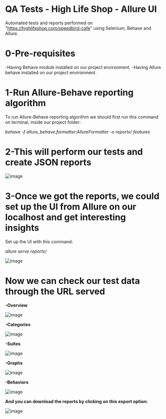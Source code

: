 # QA Tests - High Life Shop - Allure UI
Automated tests and reports performed on "https://highlifeshop.com/speedbird-cafe" using Selenium, Behave and Allure.

# 0-Pre-requisites

  -Having Behave module installed on our project environment.
  -Having Allure behave installed on our project environment.

# 1-Run Allure-Behave reporting algorithm

To run Allure-Behave reporting algorithm we should first run this command on terminal, inside our project folder:

   <i>behave -f allure_behave.formatter:AllureFormatter -o reports/ features </i>
   
# 2-This will perform our tests and create JSON reports

![image](https://github.com/RomeroRodriguezD/QATests-HighLife/assets/105886661/e50a33d2-fccd-4afc-acf9-beebcbfd65c6)

# 3-Once we got the reports, we could set up the UI from Allure on our localhost and get interesting insights

Set up the UI with this command:

<i> allure serve reports/ </i>

![image](https://github.com/RomeroRodriguezD/QATests-HighLife/assets/105886661/a7bc627f-596e-4349-a675-88f6f706084e)

# Now we can check our test data through the URL served

<b>-Overview</b>

![image](https://github.com/RomeroRodriguezD/QATests-HighLife/assets/105886661/8f4cf171-9f88-4371-9715-de4738744ee2)

<b>-Categories</b>

![image](https://github.com/RomeroRodriguezD/QATests-HighLife/assets/105886661/22c067e1-5e24-4f6e-af46-788357347a77)

<b>-Suites</b>

![image](https://github.com/RomeroRodriguezD/QATests-HighLife/assets/105886661/7b3d22a9-ad10-40d3-96fb-7db37ce91fc1)

<b>-Graphs</b>

![image](https://github.com/RomeroRodriguezD/QATests-HighLife/assets/105886661/792e5686-b78b-4420-b4d6-7def0923b287)

<b>-Behaviors</b>

![image](https://github.com/RomeroRodriguezD/QATests-HighLife/assets/105886661/ff9a755f-4ea4-4110-8f39-6ab146f6ed53)

<b> And you can download the reports by clicking on this export option: </b>

![image](https://github.com/RomeroRodriguezD/QATests-HighLife/assets/105886661/a00dd96a-b2fd-4975-a639-dc3e8003a3c3)

